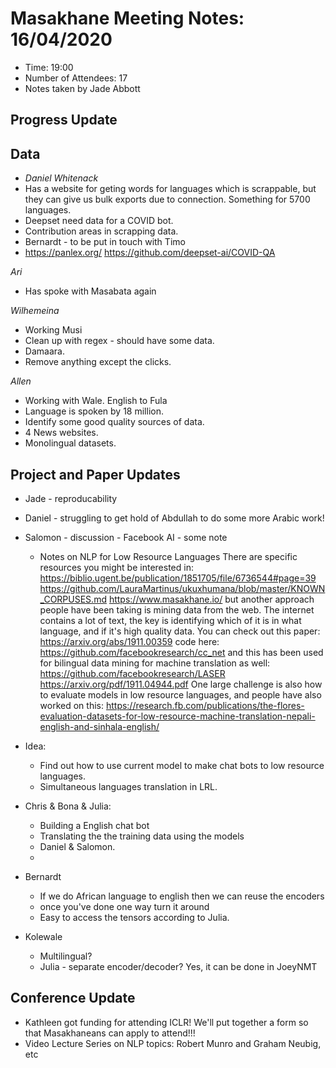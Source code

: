 # Masakhane Meeting Notes: 16/04/2020

- Time: 19:00
- Number of Attendees: 17
- Notes taken by Jade Abbott

## Progress Update

## Data

- *Daniel Whitenack* 
- Has a website for geting words for languages which is scrappable, but they can give us bulk exports due to connection. Something for 5700 languages. 
- Deepset need data for a COVID bot. 
- Contribution areas in scrapping data. 
- Bernardt - to be put in touch with Timo 
- https://panlex.org/ 
https://github.com/deepset-ai/COVID-QA 

*Ari* 
- Has spoke with Masabata again


*Wilhemeina*
- Working Musi
- Clean up with regex - should have some data. 
- Damaara. 
- Remove anything except the clicks.

*Allen*
- Working with Wale. English to Fula
- Language is spoken by 18 million.
- Identify some good quality sources of data. 
- 4 News websites. 
- Monolingual datasets. 

## Project and Paper Updates

- Jade - reproducability

- Daniel - struggling to get hold of Abdullah to do some more Arabic work! 

- Salomon - discussion - Facebook AI - some note
    - Notes on NLP for Low Resource Languages There are specific resources you might be interested in: https://biblio.ugent.be/publication/1851705/file/6736544#page=39 https://github.com/LauraMartinus/ukuxhumana/blob/master/KNOWN_CORPUSES.md https://www.masakhane.io/ but another approach people have been taking is mining data from the web. The internet contains a lot of text, the key is identifying which of it is in what language, and if it's high quality data. You can check out this paper: https://arxiv.org/abs/1911.00359 code here: https://github.com/facebookresearch/cc_net and this has been used for bilingual data mining for machine translation as well: https://github.com/facebookresearch/LASER https://arxiv.org/pdf/1911.04944.pdf One large challenge is also how to evaluate models in low resource languages, and people have also worked on this: https://research.fb.com/publications/the-flores-evaluation-datasets-for-low-resource-machine-translation-nepali-english-and-sinhala-english/

- Idea: 
    - Find out how to use current model to make chat bots to low resource languages. 
    - Simultaneous languages translation in LRL. 
 
- Chris & Bona & Julia:
    - Building a English chat bot
    - Translating the the training data using the models
    - Daniel & Salomon.
    - 
- Bernardt 
    - If we do African language to english then we can reuse the encoders 
    - once you've done one way turn it around 
    - Easy to access the tensors according to Julia. 

- Kolewale
    - Multilingual?
    - Julia - separate encoder/decoder? Yes, it can be done in JoeyNMT

## Conference Update

- Kathleen got funding for attending ICLR! We'll put together a form so that Masakhaneans can apply to attend!!!
- Video Lecture Series on NLP topics: Robert Munro and Graham Neubig, etc




